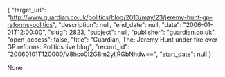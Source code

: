 {
  "target_url": "http://www.guardian.co.uk/politics/blog/2013/may/23/jeremy-hunt-gp-reforms-politics", 
  "description": null, 
  "end_date": null, 
  "date": "2006-01-01T12:00:00", 
  "slug": 2823, 
  "subject": null, 
  "publisher": "guardian.co.uk", 
  "open_access": false, 
  "title": "Guardian, The: Jeremy Hunt under fire over GP reforms: Politics live blog", 
  "record_id": "20060101T120000/V8hco0I2G8m2yIjRGbNhdw==", 
  "start_date": null
}

None
